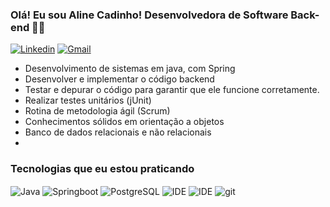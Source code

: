 ### Olá! Eu sou Aline Cadinho! Desenvolvedora de Software Back-end 👩‍🦱

[![Linkedin](https://img.shields.io/badge/LinkedIn-0077B5?style=for-the-badge&logo=linkedin&logoColor=white)](https://www.linkedin.com/in/aline-cadinho/)
[![Gmail](https://img.shields.io/badge/Gmail-D14836?style=for-the-badge&logo=gmail&logoColor=white)](cadinhoaline@gmail.com)

- Desenvolvimento de sistemas em java, com Spring
- Desenvolver e implementar o código backend
- Testar e depurar o código para garantir que ele funcione corretamente.
- Realizar testes unitários (jUnit)
- Rotina de metodologia ágil (Scrum)
- Conhecimentos sólidos em orientação a objetos
- Banco de dados relacionais e não relacionais
- 
### Tecnologias que eu estou praticando

<div>
<img align="center" alt="Java" src="https://img.shields.io/badge/Java-ED8B00?style=for-the-badge&logo=openjdk&logoColor=white" />
<img align="center" alt="Springboot" src="https://img.shields.io/badge/Spring-6DB33F?style=for-the-badge&logo=spring&logoColor=white" />
<img align="center" alt="PostgreSQL" src="https://img.shields.io/badge/PostgreSQL-316192?style=for-the-badge&logo=postgresql&logoColor=white" />
<img align="center" alt="IDE" src="https://img.shields.io/badge/IntelliJ_IDEA-000000.svg?style=for-the-badge&logo=intellij-idea&logoColor=whit" />
<img align="center" alt="IDE" src="https://img.shields.io/badge/Eclipse-2C2255?style=for-the-badge&logo=eclipse&logoColor=white" />
<img align="center" alt="git" src="https://img.shields.io/badge/GIT-E44C30?style=for-the-badge&logo=git&logoColor=white" />
</div>

